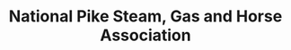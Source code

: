---
layout: repo
title: "National Pike Steam, Gas and Horse Association"
id: 13637
permalink: repos/13637/
---
